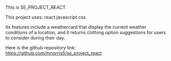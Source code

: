 This is SE_PROJECT_REACT

This project uses:
react
javascript
css

Its features include a weathercard that display the current weather conditions of a location, and it returns clothing option suggestions for users to consider during their day.

Here is the github repository link: https://github.com/mnorris5/se_project_react
